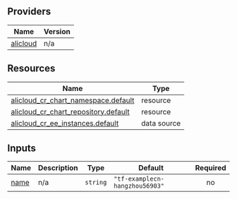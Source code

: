 <!-- BEGIN_TF_DOCS -->
## Providers

| Name | Version |
|------|---------|
| <a name="provider_alicloud"></a> [alicloud](#provider\_alicloud) | n/a |

## Resources

| Name | Type |
|------|------|
| [alicloud_cr_chart_namespace.default](https://registry.terraform.io/providers/hashicorp/alicloud/latest/docs/resources/cr_chart_namespace) | resource |
| [alicloud_cr_chart_repository.default](https://registry.terraform.io/providers/hashicorp/alicloud/latest/docs/resources/cr_chart_repository) | resource |
| [alicloud_cr_ee_instances.default](https://registry.terraform.io/providers/hashicorp/alicloud/latest/docs/data-sources/cr_ee_instances) | data source |

## Inputs

| Name | Description | Type | Default | Required |
|------|-------------|------|---------|:--------:|
| <a name="input_name"></a> [name](#input\_name) | n/a | `string` | `"tf-examplecn-hangzhou56903"` | no |
<!-- END_TF_DOCS -->    